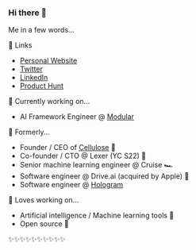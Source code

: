 ### Hi there 👋

Me in a few words...

🔗 Links
- [Personal Website](https://zhenghaotan.com)
- [Twitter](https://twitter.com/zhenghaooo)
- [LinkedIn](https://www.linkedin.com/in/zhenghaotan)
- [Product Hunt](https://www.producthunt.com/@zhenghaooo)

🔭 Currently working on...
- AI Framework Engineer @ [Modular](https://www.modular.com)

🔖 Formerly...

- Founder / CEO of [Cellulose](https://www.cellulose.ai) 🌱
- Co-founder / CTO @ Lexer (YC S22) 🍊
- Senior machine learning engineer @ Cruise 🏎️
- Software engineer @ Drive.ai (acquired by Apple) 🍎
- Software engineer @ [Hologram](https://www.hologram.io)

🤖 Loves working on...

- Artificial intelligence / Machine learning tools 🧠
- Open source 📖

✨✨✨✨✨✨✨✨✨✨
<!--
**tzhenghao/tzhenghao** is a ✨ _special_ ✨ repository because its `README.md` (this file) appears on your GitHub profile.

Here are some ideas to get you started:

- 🔭 I’m currently working on ...
- 🌱 I’m currently learning ...
- 👯 I’m looking to collaborate on ...
- 🤔 I’m looking for help with ...
- 💬 Ask me about ...
- 📫 How to reach me: ...
- 😄 Pronouns: ...
- ⚡ Fun fact: ...
-->
